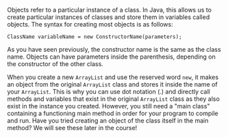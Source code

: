 Objects refer to a particular instance of a class. In Java, this allows us to create particular instances of classes and store them in variables called objects. The syntax for creating most objects is as follows:

`ClassName variableName = new ConstructorName(parameters);`

As you have seen previously, the constructor name is the same as the class name. Objects can have parameters inside the parenthesis, depending on the constructor of the other class.

When you create a new `ArrayList` and use the reserved word `new`, it makes an object from the original `ArrayList` class and stores it inside the name of your `ArrayList`. This is why you can use dot notation (.) and directly call methods and variables that exist in the original `ArrayList` class as they also exist in the instance you created. However, you still need a "main class" containing a functioning main method in order for your program to compile and run. Have you tried creating an object of the class itself in the main method? We will see these later in the course!

